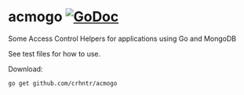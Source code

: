 # acmogo [![GoDoc](https://godoc.org/github.com/crhntr/acmogo?status.svg)](https://godoc.org/github.com/crhntr/acmogo)
Some Access Control Helpers for applications using Go and MongoDB

See test files for how to use.

Download:
```shell
go get github.com/crhntr/acmogo
```
